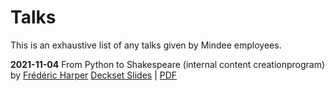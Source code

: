 # Talks

This is an exhaustive list of any talks given by Mindee employees.

**2021-11-04**
From Python to Shakespeare (internal content creationprogram) by [Frédéric Harper](https://www.linkedin.com/in/fredericharper/)
[Deckset Slides](slides/From_Python_to_shakespeare.md) | [PDF](slides/PDFs/From_Python_to_shakespeare.pdf)
